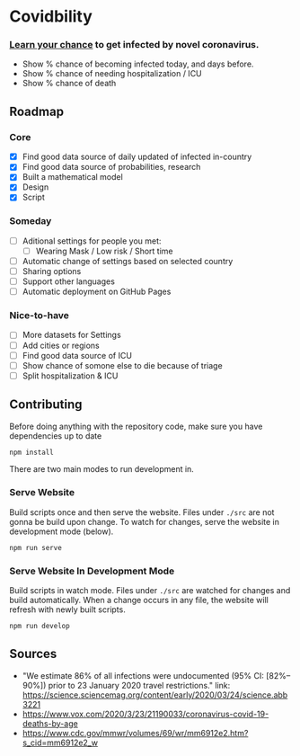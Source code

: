 # Covidbility
### <a href="https://bartaxyz.github.io/covidbility/">Learn your chance</a> to get infected by novel coronavirus.

- Show % chance of becoming infected today, and days before.
- Show % chance of needing hospitalization / ICU
- Show % chance of death 

## Roadmap 
### Core
- [x] Find good data source of daily updated of infected in-country 
- [x] Find good data source of probabilities, research
- [x] Built a mathematical model
- [x] Design
- [x] Script

### Someday
- [ ] Aditional settings for people you met: 
  - [ ] Wearing Mask / Low risk / Short time
- [ ] Automatic change of settings based on selected country
- [ ] Sharing options
- [ ] Support other languages
- [ ] Automatic deployment on GitHub Pages

### Nice-to-have
- [ ] More datasets for Settings
- [ ] Add cities or regions
- [ ] Find good data source of ICU
- [ ] Show chance of somone else to die because of triage
- [ ] Split hospitalization & ICU

## Contributing

Before doing anything with the repository code, make sure you have dependencies up to date

```bash
npm install
```

There are two main modes to run development in.

### Serve Website

Build scripts once and then serve the website. Files under `./src` are not gonna be build upon change. To watch for changes, serve the website in development mode (below).

```bash
npm run serve
```

### Serve Website In Development Mode

Build scripts in watch mode. Files under `./src` are watched for changes and build automatically. When a change occurs in any file, the website will refresh with newly built scripts.

```bash
npm run develop
```

## Sources
- "We estimate 86% of all infections were undocumented (95% CI: [82%–90%]) prior to 23 January 2020 travel restrictions." link: https://science.sciencemag.org/content/early/2020/03/24/science.abb3221
- https://www.vox.com/2020/3/23/21190033/coronavirus-covid-19-deaths-by-age
- https://www.cdc.gov/mmwr/volumes/69/wr/mm6912e2.htm?s_cid=mm6912e2_w

